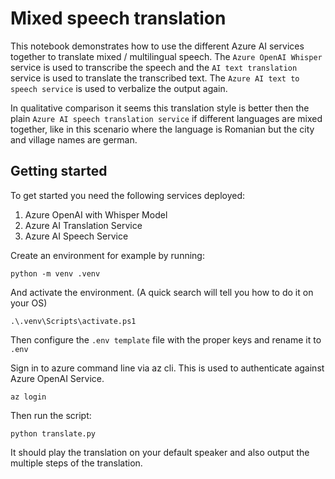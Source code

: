 # Mixed speech translation

This notebook demonstrates how to use the different Azure AI services together to translate mixed / multilingual speech. The `Azure OpenAI Whisper` service is used to transcribe the speech and the `AI text translation` service is used to translate the transcribed text. The `Azure AI text to speech service` is used to verbalize the output again.

In qualitative comparison it seems this translation style is better then the plain `Azure AI speech translation service` if different languages are mixed together, like in this scenario where the language is Romanian but the city and village names are german.

## Getting started
To get started you need the following services deployed:
1. Azure OpenAI with Whisper Model
1. Azure AI Translation Service
1. Azure AI Speech Service

Create an environment for example by running:
```
python -m venv .venv
```
And activate the environment. (A quick search will tell you how to do it on your OS)
```
.\.venv\Scripts\activate.ps1
```

Then configure the `.env template` file with the proper keys and rename it to `.env`

Sign in to azure command line via az cli.
This is used to authenticate against Azure OpenAI Service.
```
az login
```

Then run the script:
```
python translate.py
```
It should play the translation on your default speaker and also output the multiple steps of the translation.